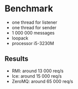Benchmark
=========
- one thread for listener
- one thread for sender
- 1 000 000 messages
- loopack
- processor i5-3230M

Results
-------
- RMI: around 13 000 req/s
- Ice: around 15 000 req/s
- ZeroMQ: around 65 000 req/s

